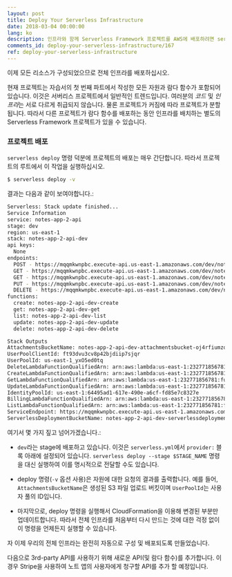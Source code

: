 ```yaml
---
layout: post
title: Deploy Your Serverless Infrastructure
date: 2018-03-04 00:00:00
lang: ko
description: 인프라와 함께 Serverless Framework 프로젝트를 AWS에 배포하려면 serverless deploy -v 명령을 사용하십시오. 스택 출력이 배포의 일부로 표시됩니다. 
comments_id: deploy-your-serverless-infrastructure/167
ref: deploy-your-serverless-infrastructure
---
```


이제 모든 리소스가 구성되었으므로 전체 인프라를 배포하십시오.

현재 프로젝트는 자습서의 첫 번째 파트에서 작성한 모든 자원과 람다 함수가 포함되어 있습니다. 이것은 서버리스 프로젝트에서 일반적인 트렌드입니다. 여러분의 *코드* 및 *인프라*는 서로 다르게 취급되지 않습니다. 물론 프로젝트가 커짐에 따라 프로젝트가 분할됩니다. 따라서 다른 프로젝트가 람다 함수를 배포하는 동안 인프라를 배치하는 별도의 Serverless Framework 프로젝트가 있을 수 있습니다.

### 프로젝트 배포

`serverless deploy` 명령 덕분에 프로젝트의 배포는 매우 간단합니다. 따라서 프로젝트의 루트에서 이 작업을 실행하십시오.

``` bash
$ serverless deploy -v
```

결과는 다음과 같이 보여야합니다.:

``` bash
Serverless: Stack update finished...
Service Information
service: notes-app-2-api
stage: dev
region: us-east-1
stack: notes-app-2-api-dev
api keys:
  None
endpoints:
  POST - https://mqqmkwnpbc.execute-api.us-east-1.amazonaws.com/dev/notes
  GET - https://mqqmkwnpbc.execute-api.us-east-1.amazonaws.com/dev/notes/{id}
  GET - https://mqqmkwnpbc.execute-api.us-east-1.amazonaws.com/dev/notes
  PUT - https://mqqmkwnpbc.execute-api.us-east-1.amazonaws.com/dev/notes/{id}
  DELETE - https://mqqmkwnpbc.execute-api.us-east-1.amazonaws.com/dev/notes/{id}
functions:
  create: notes-app-2-api-dev-create
  get: notes-app-2-api-dev-get
  list: notes-app-2-api-dev-list
  update: notes-app-2-api-dev-update
  delete: notes-app-2-api-dev-delete

Stack Outputs
AttachmentsBucketName: notes-app-2-api-dev-attachmentsbucket-oj4rfiumzqf5
UserPoolClientId: ft93dvu3cv8p42bjdiip7sjqr
UserPoolId: us-east-1_yxO5ed0tq
DeleteLambdaFunctionQualifiedArn: arn:aws:lambda:us-east-1:232771856781:function:notes-app-2-api-dev-delete:2
CreateLambdaFunctionQualifiedArn: arn:aws:lambda:us-east-1:232771856781:function:notes-app-2-api-dev-create:2
GetLambdaFunctionQualifiedArn: arn:aws:lambda:us-east-1:232771856781:function:notes-app-2-api-dev-get:2
UpdateLambdaFunctionQualifiedArn: arn:aws:lambda:us-east-1:232771856781:function:notes-app-2-api-dev-update:2
IdentityPoolId: us-east-1:64495ad1-617e-490e-a6cf-fd85e7c8327e
BillingLambdaFunctionQualifiedArn: arn:aws:lambda:us-east-1:232771856781:function:notes-app-2-api-dev-billing:1
ListLambdaFunctionQualifiedArn: arn:aws:lambda:us-east-1:232771856781:function:notes-app-2-api-dev-list:2
ServiceEndpoint: https://mqqmkwnpbc.execute-api.us-east-1.amazonaws.com/dev
ServerlessDeploymentBucketName: notes-app-2-api-dev-serverlessdeploymentbucket-1p2o0dshaz2qc
```

여기서 몇 가지 짚고 넘어가겠습니다.:

- `dev`라는 stage에 배포하고 있습니다. 이것은 `serverless.yml`에서 `provider:` 블록 아래에 설정되어 있습니다. `serverless deploy --stage $STAGE_NAME` 명령을 대신 실행하여 이를 명시적으로 전달할 수도 있습니다.

- deploy 명령(`-v` 옵션 사용)은 자원에 대한 요청의 결과를 출력합니다. 예를 들어, `AttachmentsBucketName`은 생성된 S3 파일 업로드 버킷이며 `UserPoolId`는 사용자 풀의 ID입니다.

- 마지막으로, deploy 명령을 실행해서 CloudFormation을 이용해 변경된 부분만 업데이트합니다. 따라서 전체 인프라를 처음부터 다시 만드는 것에 대한 걱정 없이 이 명령을 언제든지 실행할 수 있습니다.

자 이제 우리의 전체 인프라는 완전히 자동으로 구성 및 배포되도록 만들었습니다.

다음으로 3rd-party API를 사용하기 위해 새로운 API(및 람다 함수)를 추가합니다. 이 경우 Stripe을 사용하여 노트 앱의 사용자에게 청구할 API를 추가 할 예정입니다.
